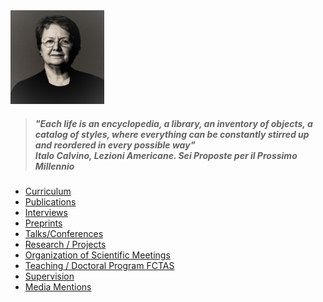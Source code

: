 <img src="./images/OPombo_Nancy.jpg" alt="Olga Pombo" width="150" height="150" />

> ##### "Each life is an encyclopedia, a library, an inventory of objects, a catalog of styles, where everything can be constantly stirred up and reordered in every possible way"  <br> Italo Calvino, *Lezioni Americane. Sei Proposte per il Prossimo Millennio*

* [Curriculum](curriculum.md)
* [Publications](publications.md)
* [Interviews](interviews.md)
* [Preprints](preprints.md)
* [Talks/Conferences](onlinetalks.md)
* [Research / Projects](/research/projects.md)
* [Organization of Scientific Meetings](organization_scientific_meetings.md)
* [Teaching / Doctoral Program FCTAS](teaching_doctoral_program.md)
* [Supervision](supervision.md)
* [Media Mentions](media_mentions.md)
